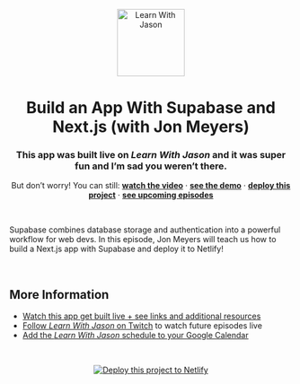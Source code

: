<p align="center">
  <a href="https://www.learnwithjason.dev">
    <img src="https://res.cloudinary.com/jlengstorf/image/upload/q_auto,f_auto,w_240/v1579281727/lwj/learnwithjason.png" alt="Learn With Jason" width="120" />
  </a>
</p>
<h1 align="center">
  Build an App With Supabase and Next.js (with Jon Meyers)
</h1>
<h3 align="center">
  This app was built live on <em>Learn With Jason</em> and it was super fun and I’m sad you weren’t there.
</h3>
<p align="center">
  But don’t worry! You can still: 
  <a href="https://www.learnwithjason.dev/build-an-app-with-supabase-and-nextjs"><strong>watch the video</strong></a> · 
  <a href="https://supabase-blog.netlify.app"><strong>see the demo</strong></a> · 
  <a href="https://app.netlify.com/start/deploy?repository=https://github.com/learnwithjason/supabase-blog&utm_source=learnwithjason&utm_medium=github&utm_campaign=devex"><strong>deploy this project</strong></a> · 
  <a href="https://lwj.dev/schedule"><strong>see upcoming episodes</strong></a>
</p>

&nbsp;

Supabase combines database storage and authentication into a powerful workflow for web devs. In this episode, Jon Meyers will teach us how to build a Next.js app with Supabase and deploy it to Netlify!

&nbsp;

## More Information

- [Watch this app get built live + see links and additional resources][episode]
- [Follow _Learn With Jason_ on Twitch][twitch] to watch future episodes live
- [Add the _Learn With Jason_ schedule to your Google Calendar][cal]

&nbsp;

<p align="center">
  <a href="https://app.netlify.com/start/deploy?repository=https://github.com/learnwithjason/supabase-blog&utm_source=learnwithjason&utm_medium=github&utm_campaign=devex">
    <img src="https://www.netlify.com/img/deploy/button.svg" alt="Deploy this project to Netlify" />
  </a>
</p>

[episode]: https://www.learnwithjason.dev/build-an-app-with-supabase-and-nextjs
[twitch]: https://jason.af/twitch
[cal]: https://lwj.dev/cal
